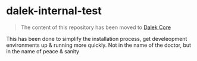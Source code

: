 dalek-internal-test
===================

> The content of this repository has been moved to [Dalek Core](https://github.com/dalekjs/dalek/blob/master/lib/dalek/test.js)

This has been done to simplify the installation process, get develeopment environments up & running more quickly.
Not in the name of the doctor, but in the name of peace & sanity